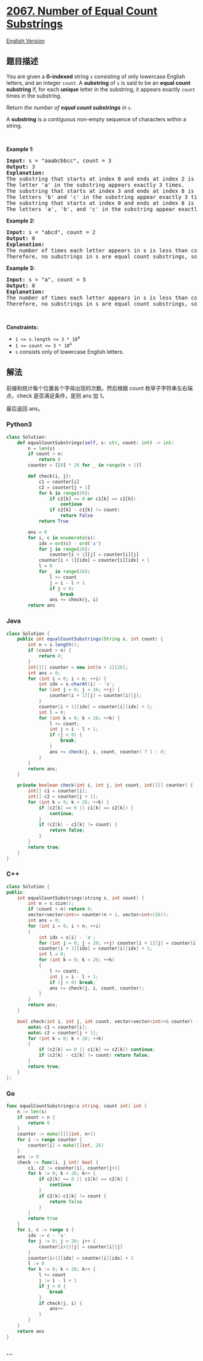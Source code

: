 # [2067. Number of Equal Count Substrings](https://leetcode-cn.com/problems/number-of-equal-count-substrings)

[English Version](/solution/2000-2099/2067.Number%20of%20Equal%20Count%20Substrings/README_EN.md)

## 题目描述

<!-- 这里写题目描述 -->

<p>You are given a <strong>0-indexed</strong> string <code>s</code> consisting of only lowercase English letters, and an integer <code>count</code>. A <strong>substring</strong> of <code>s</code> is said to be an <strong>equal count substring</strong> if, for each <strong>unique</strong> letter in the substring, it appears exactly <code>count</code> times in the substring.</p>

<p>Return <em>the number of <strong>equal count substrings</strong> in </em><code>s</code>.</p>

<p>A <strong>substring</strong> is a contiguous non-empty sequence of characters within a string.</p>

<p>&nbsp;</p>
<p><strong>Example 1:</strong></p>

<pre>
<strong>Input:</strong> s = &quot;aaabcbbcc&quot;, count = 3
<strong>Output:</strong> 3
<strong>Explanation:</strong>
The substring that starts at index 0 and ends at index 2 is &quot;aaa&quot;.
The letter &#39;a&#39; in the substring appears exactly 3 times.
The substring that starts at index 3 and ends at index 8 is &quot;bcbbcc&quot;.
The letters &#39;b&#39; and &#39;c&#39; in the substring appear exactly 3 times.
The substring that starts at index 0 and ends at index 8 is &quot;aaabcbbcc&quot;.
The letters &#39;a&#39;, &#39;b&#39;, and &#39;c&#39; in the substring appear exactly 3 times.
</pre>

<p><strong>Example 2:</strong></p>

<pre>
<strong>Input:</strong> s = &quot;abcd&quot;, count = 2
<strong>Output:</strong> 0
<strong>Explanation:</strong>
The number of times each letter appears in s is less than count.
Therefore, no substrings in s are equal count substrings, so return 0.
</pre>

<p><strong>Example 3:</strong></p>

<pre>
<strong>Input:</strong> s = &quot;a&quot;, count = 5
<strong>Output:</strong> 0
<strong>Explanation:</strong>
The number of times each letter appears in s is less than count.
Therefore, no substrings in s are equal count substrings, so return 0</pre>

<p>&nbsp;</p>
<p><strong>Constraints:</strong></p>

<ul>
	<li><code>1 &lt;= s.length &lt;= 3 * 10<sup>4</sup></code></li>
	<li><code>1 &lt;= count &lt;= 3 * 10<sup>4</sup></code></li>
	<li><code>s</code> consists only of lowercase English letters.</li>
</ul>

## 解法

<!-- 这里可写通用的实现逻辑 -->

前缀和统计每个位置各个字母出现的次数。然后根据 count 枚举子字符串左右端点，check 是否满足条件，是则 ans 加 1。

最后返回 ans。

<!-- tabs:start -->

### **Python3**

<!-- 这里可写当前语言的特殊实现逻辑 -->

```python
class Solution:
    def equalCountSubstrings(self, s: str, count: int) -> int:
        n = len(s)
        if count > n:
            return 0
        counter = [[0] * 26 for _ in range(n + 1)]

        def check(i, j):
            c1 = counter[i]
            c2 = counter[j + 1]
            for k in range(26):
                if c2[k] == 0 or c1[k] == c2[k]:
                    continue
                if c2[k] - c1[k] != count:
                    return False
            return True

        ans = 0
        for i, c in enumerate(s):
            idx = ord(c) - ord('a')
            for j in range(26):
                counter[i + 1][j] = counter[i][j]
            counter[i + 1][idx] = counter[i][idx] + 1
            l = 0
            for _ in range(26):
                l += count
                j = i - l + 1
                if j < 0:
                    break
                ans += check(j, i)
        return ans
```

### **Java**

<!-- 这里可写当前语言的特殊实现逻辑 -->

```java
class Solution {
    public int equalCountSubstrings(String s, int count) {
        int n = s.length();
        if (count > n) {
            return 0;
        }
        int[][] counter = new int[n + 1][26];
        int ans = 0;
        for (int i = 0; i < n; ++i) {
            int idx = s.charAt(i) - 'a';
            for (int j = 0; j < 26; ++j) {
                counter[i + 1][j] = counter[i][j];
            }
            counter[i + 1][idx] = counter[i][idx] + 1;
            int l = 0;
            for (int k = 0; k < 26; ++k) {
                l += count;
                int j = i - l + 1;
                if (j < 0) {
                    break;
                }
                ans += check(j, i, count, counter) ? 1 : 0;
            }
        }
        return ans;
    }

    private boolean check(int i, int j, int count, int[][] counter) {
        int[] c1 = counter[i];
        int[] c2 = counter[j + 1];
        for (int k = 0; k < 26; ++k) {
            if (c2[k] == 0 || c1[k] == c2[k]) {
                continue;
            }
            if (c2[k] - c1[k] != count) {
                return false;
            }
        }
        return true;
    }
}
```

### **C++**

```cpp
class Solution {
public:
    int equalCountSubstrings(string s, int count) {
        int n = s.size();
        if (count > n) return 0;
        vector<vector<int>> counter(n + 1, vector<int>(26));
        int ans = 0;
        for (int i = 0; i < n; ++i)
        {
            int idx = s[i] - 'a';
            for (int j = 0; j < 26; ++j) counter[i + 1][j] = counter[i][j];
            counter[i + 1][idx] = counter[i][idx] + 1;
            int l = 0;
            for (int k = 0; k < 26; ++k)
            {
                l += count;
                int j = i - l + 1;
                if (j < 0) break;
                ans += check(j, i, count, counter);
            }
        }
        return ans;
    }

    bool check(int i, int j, int count, vector<vector<int>>& counter) {
        auto& c1 = counter[i];
        auto& c2 = counter[j + 1];
        for (int k = 0; k < 26; ++k)
        {
            if (c2[k] == 0 || c1[k] == c2[k]) continue;
            if (c2[k] - c1[k] != count) return false;
        }
        return true;
    }
};
```

### **Go**

```go
func equalCountSubstrings(s string, count int) int {
	n := len(s)
	if count > n {
		return 0
	}
	counter := make([][]int, n+1)
	for i := range counter {
		counter[i] = make([]int, 26)
	}
	ans := 0
	check := func(i, j int) bool {
		c1, c2 := counter[i], counter[j+1]
		for k := 0; k < 26; k++ {
			if c2[k] == 0 || c1[k] == c2[k] {
				continue
			}
			if c2[k]-c1[k] != count {
				return false
			}
		}
		return true
	}
	for i, c := range s {
		idx := c - 'a'
		for j := 0; j < 26; j++ {
			counter[i+1][j] = counter[i][j]
		}
		counter[i+1][idx] = counter[i][idx] + 1
		l := 0
		for k := 0; k < 26; k++ {
			l += count
			j := i - l + 1
			if j < 0 {
				break
			}
			if check(j, i) {
				ans++
			}
		}
	}
	return ans
}
```

### **...**

```

```

<!-- tabs:end -->
